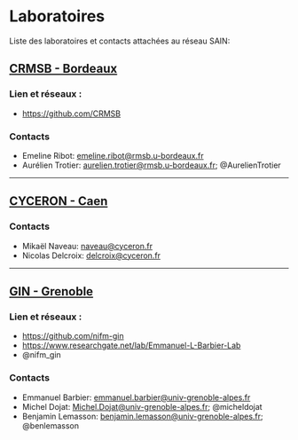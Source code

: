 # Laboratoires
Liste des laboratoires et contacts attachées au réseau SAIN:

## [CRMSB - Bordeaux](https://www.rmsb.u-bordeaux.fr/fr/)
### Lien et réseaux : 
* https://github.com/CRMSB

### Contacts
* Emeline Ribot: emeline.ribot@rmsb.u-bordeaux.fr
* Aurélien Trotier: aurelien.trotier@rmsb.u-bordeaux.fr; @AurelienTrotier

---

## [CYCERON - Caen](https://www.cyceron.fr/)

### Contacts
* Mikaël Naveau: naveau@cyceron.fr
* Nicolas Delcroix: delcroix@cyceron.fr

---

## [GIN - Grenoble](https://tinyurl.com/d9vx4b3h)
### Lien et réseaux : 
* https://github.com/nifm-gin
* https://www.researchgate.net/lab/Emmanuel-L-Barbier-Lab
* @nifm_gin

### Contacts
* Emmanuel Barbier: emmanuel.barbier@univ-grenoble-alpes.fr
* Michel Dojat: Michel.Dojat@univ-grenoble-alpes.fr; @micheldojat
* Benjamin Lemasson: benjamin.lemasson@univ-grenoble-alpes.fr; @benlemasson
